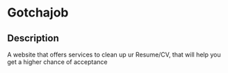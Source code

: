 # Gotchajob

## Description

A website that offers services to clean up ur Resume/CV, that will help you get a higher chance of acceptance
